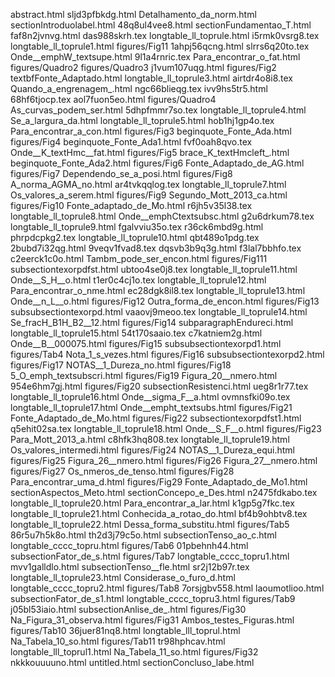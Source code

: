 abstract.html
sljd3pfbkdg.html
Detalhamento_da_norm.html
sectionIntroduolabel.html
48q8ul4vee8.html
sectionFundamentao_T.html
faf8n2jvnvg.html
das988skrh.tex
longtable_ll_toprule.html
i5rmk0vsrg8.tex
longtable_ll_toprule1.html
figures/Fig11
1ahpj56qcng.html
slrrs6q20to.tex
Onde__emphW_textsupe.html
9l1a4rnric.tex
Para_encontrar_o_fat.html
figures/Quadro2
figures/Quadro3
j1vum107uqg.html
figures/Fig2
textbfFonte_Adaptado.html
longtable_ll_toprule3.html
airtdr4o8i8.tex
Quando_a_engrenagem_.html
ngc66blieqg.tex
ivv9hs5tr5.html
68hf6tjocp.tex
aol7fuon5eo.html
figures/Quadro4
As_curvas_podem_ser.html
5dhpfmmr7so.tex
longtable_ll_toprule4.html
Se_a_largura_da.html
longtable_ll_toprule5.html
hob1hj1gp4o.tex
Para_encontrar_a_con.html
figures/Fig3
beginquote_Fonte_Ada.html
figures/Fig4
beginquote_Fonte_Ada1.html
fvf0oah8qvo.tex
Onde__K_textHmc__fat.html
figures/Fig5
brace_K_textHmcleft_.html
beginquote_Fonte_Ada2.html
figures/Fig6
Fonte_Adaptado_de_AG.html
figures/Fig7
Dependendo_se_a_posi.html
figures/Fig8
A_norma_AGMA_no.html
ar4tvkqqlog.tex
longtable_ll_toprule7.html
Os_valores_a_serem.html
figures/Fig9
Segundo_Mott_2013_ca.html
figures/Fig10
Fonte_adaptado_de_Mo.html
r6jh5v35l38.tex
longtable_ll_toprule8.html
Onde__emphCtextsubsc.html
g2u6drkum78.tex
longtable_ll_toprule9.html
fgalvviu35o.tex
r36ck6mbd9g.html
phrpdcpkg2.tex
longtable_ll_toprule10.html
qbt489o1pdg.tex
2bubd7i32qg.html
9veqv1fvad8.tex
dqsvb3b9q3g.html
f3lal7bbhfo.tex
c2eerck1c0o.html
Tambm_pode_ser_encon.html
figures/Fig111
subsectiontexorpdfst.html
ubtoo4se0j8.tex
longtable_ll_toprule11.html
Onde__S_H__o.html
t1er0c4cj1o.tex
longtable_ll_toprule12.html
Para_encontrar_o_nme.html
ec28dgk8il8.tex
longtable_ll_toprule13.html
Onde__n_L__o.html
figures/Fig12
Outra_forma_de_encon.html
figures/Fig13
subsubsectiontexorpd.html
vaaovj9meoo.tex
longtable_ll_toprule14.html
Se_fracH_B1H_B2__12.html
figures/Fig14
subparagraphEndureci.html
longtable_ll_toprule15.html
54t170saaio.tex
c7katniem2g.html
Onde__B__000075.html
figures/Fig15
subsubsectiontexorpd1.html
figures/Tab4
Nota_1_s_vezes.html
figures/Fig16
subsubsectiontexorpd2.html
figures/Fig17
NOTAS__1_Dureza_no.html
figures/Fig18
5_O_emph_textsubscri.html
figures/Fig19
Figura_20__nmero.html
954e6hm7gj.html
figures/Fig20
subsectionResistenci.html
ueg8r1r77.tex
longtable_ll_toprule16.html
Onde__sigma_F__a.html
ovmnsfki09o.tex
longtable_ll_toprule17.html
Onde__empht_textsubs.html
figures/Fig21
Fonte_Adaptado_de_Mo.html
figures/Fig22
subsectiontexorpdfst1.html
q5ehit02sa.tex
longtable_ll_toprule18.html
Onde__S_F__o.html
figures/Fig23
Para_Mott_2013_a.html
c8hfk3hq808.tex
longtable_ll_toprule19.html
Os_valores_intermedi.html
figures/Fig24
NOTAS__1_Dureza_equi.html
figures/Fig25
Figura_26__nmero.html
figures/Fig26
Figura_27__nmero.html
figures/Fig27
Os_nmeros_de_tenso.html
figures/Fig28
Para_encontrar_uma_d.html
figures/Fig29
Fonte_Adaptado_de_Mo1.html
sectionAspectos_Meto.html
sectionConcepo_e_Des.html
n2475fdkabo.tex
longtable_ll_toprule20.html
Para_encontrar_a_lar.html
k1gp5g7fkc.tex
longtable_ll_toprule21.html
Conhecida_a_rotao_do.html
bf4b9ohbtv8.tex
longtable_ll_toprule22.html
Dessa_forma_substitu.html
figures/Tab5
86r5u7h5k8o.html
th2d3j79c5o.html
subsectionTenso_ao_c.html
longtable_cccc_topru.html
figures/Tab6
01pbehnh44.html
subsectionFator_de_s.html
figures/Tab7
longtable_cccc_topru1.html
mvv1galldlo.html
subsectionTenso__fle.html
sr2j12b97r.tex
longtable_ll_toprule23.html
Considerase_o_furo_d.html
longtable_cccc_topru2.html
figures/Tab8
7orsjgbv558.html
laoumotlioo.html
subsectionFator_de_s1.html
longtable_cccc_topru3.html
figures/Tab9
j05bl53iaio.html
subsectionAnlise_de_.html
figures/Fig30
Na_Figura_31_observa.html
figures/Fig31
Ambos_testes_Figuras.html
figures/Tab10
36juer81nq8.html
longtable_lll_toprul.html
Na_Tabela_10_so.html
figures/Tab11
tr98hphcav.html
longtable_lll_toprul1.html
Na_Tabela_11_so.html
figures/Fig32
nkkkouuuuno.html
untitled.html
sectionConcluso_labe.html